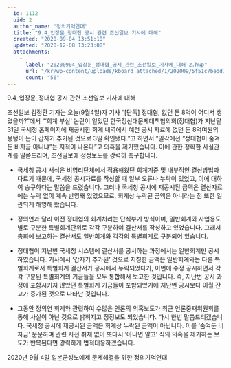 ```yaml
---
  id: 1112
  uid: 2
  author_name: "정의기억연대"
  title: "9.4_입장문_정대협 공시 관련 조선일보 기사에 대해"
  created: "2020-09-04 13:51:10"
  updated: "2020-12-08 13:23:08"
  attachments: 
    - 
      label: "20200904_입장문_정대협_공시_관련_조선일보_기사에_대해-2.hwp"
      url: "/kr/wp-content/uploads/kboard_attached/1/202009/5f51c7bedd1ed1348469.hwp"
      count: "56"
---
```

9.4_입장문_정대협 공시 관련 조선일보 기사에 대해

조선일보 김정환 기자는 오늘(9월4일)자 기사 “\[단독\] 정대협, 없던 돈 8억이 어디서 생겼을까?”에서 “‘회계 부실’ 논란이 일었던 한국정신대문제대책협의회(정대협)가 지난달 31일 국세청 홈페이지에 재공시한 회계 내역에서 예전 공시 자료에 없던 돈 8억여원의 뭉텅이 돈이 갑자기 추가된 것으로 3일 확인됐다.”고 하면서 “일각에선 “정대협이 숨겨둔 비자금 아니냐”는 지적이 나온다”고 의혹을 제기했습니다. 
이에 관한 정확한 사실관계를 말씀드리며, 조선일보에 정정보도를 강력히 촉구합니다.

- 국세청 공시 서식은 비영리단체에서 적용해왔던 회계기준 및 내부적인 결산방법과 다르기 때문에, 국세청 공시자료를 작성할 때 일부 오류나 누락이 있었고, 이에 대하여 송구하다는 말씀을 드렸습니다. 그러나 국세청 공시에 재공시된 금액은 결산자료에는 누락 없이 계속 반영돼 있었으므로, 회계상 누락된 금액은 아니라는 점 또한 일관되게 해명해 왔습니다. 

- 정의연과 달리 이전 정대협의 회계처리는 단식부기 방식이며, 일반회계와 사업용도별로 구분한 특별회계단위로 각각 구분하여 결산서를 작성하고 있었습니다. 그래서 총회에 보고하는 결산서도 일반회계와 각각의 특별회계로 구분되어 있습니다. 

- 정대협이 지난번 국세청 시스템에 결산서를 공시하는 과정에서는 일반회계만 공시하였습니다. 기사에서 ‘갑자기 추가된’ 것으로 지칭한 금액은 일반회계와는 다른 특별회계로서 특별회계 결산서가 공시에서 누락되었다가, 이번에 수정 공시하면서 각각 구분된 특별회계의 기금들을 모두 통합해서 보고한 것입니다. 즉, 지난번 공시 과정에 포함시키지 않았던 특별회계 기금들이 포함되었기에 지난번 공시보다 이월 잔고가 증가된 것으로 나타난 것입니다. 

- 그동안 정의연 회계와 관련하여 수많은 언론의 의혹보도가 최근 언론중재위원회를 통해 사실이 아닌 것으로 밝혀지고 정정보도 되었습니다. 다시 한번 말씀드리겠습니다. 국세청 공시에 재공시된 금액은 회계상 누락된 금액이 아닙니다. 이를 ‘숨겨둔 비자금’ 운운하며 관련 사전 취재 없이 또다시 ‘아니면 말고’ 식의 의혹을 제기하는 보도가 반복된다면 강력하게 법적대응하겠습니다. 

2020년 9월 4일
일본군성노예제 문제해결을 위한 정의기억연대